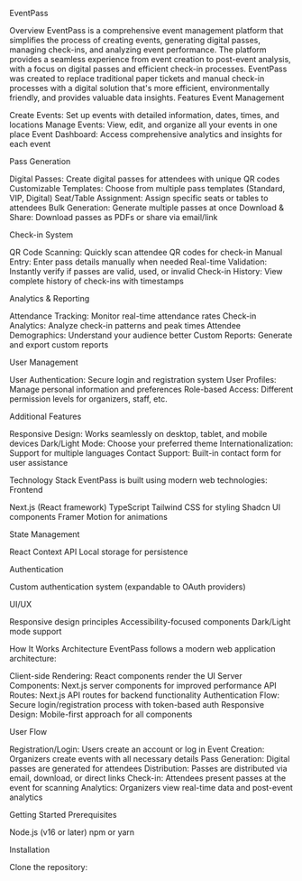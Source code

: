 EventPass

Overview
EventPass is a comprehensive event management platform that simplifies the process of creating events, generating digital passes, managing check-ins, and analyzing event performance.
The platform provides a seamless experience from event creation to post-event analysis, with a focus on digital passes and efficient check-in processes. EventPass was created to replace traditional paper tickets and manual check-in processes with a digital solution that's more efficient, environmentally friendly, and provides valuable data insights.
Features
Event Management

Create Events: Set up events with detailed information, dates, times, and locations
Manage Events: View, edit, and organize all your events in one place
Event Dashboard: Access comprehensive analytics and insights for each event

Pass Generation

Digital Passes: Create digital passes for attendees with unique QR codes
Customizable Templates: Choose from multiple pass templates (Standard, VIP, Digital)
Seat/Table Assignment: Assign specific seats or tables to attendees
Bulk Generation: Generate multiple passes at once
Download & Share: Download passes as PDFs or share via email/link

Check-in System

QR Code Scanning: Quickly scan attendee QR codes for check-in
Manual Entry: Enter pass details manually when needed
Real-time Validation: Instantly verify if passes are valid, used, or invalid
Check-in History: View complete history of check-ins with timestamps

Analytics & Reporting

Attendance Tracking: Monitor real-time attendance rates
Check-in Analytics: Analyze check-in patterns and peak times
Attendee Demographics: Understand your audience better
Custom Reports: Generate and export custom reports

User Management

User Authentication: Secure login and registration system
User Profiles: Manage personal information and preferences
Role-based Access: Different permission levels for organizers, staff, etc.

Additional Features

Responsive Design: Works seamlessly on desktop, tablet, and mobile devices
Dark/Light Mode: Choose your preferred theme
Internationalization: Support for multiple languages
Contact Support: Built-in contact form for user assistance

Technology Stack
EventPass is built using modern web technologies:
Frontend

Next.js (React framework)
TypeScript
Tailwind CSS for styling
Shadcn UI components
Framer Motion for animations

State Management

React Context API
Local storage for persistence

Authentication

Custom authentication system (expandable to OAuth providers)

UI/UX

Responsive design principles
Accessibility-focused components
Dark/Light mode support

How It Works
Architecture
EventPass follows a modern web application architecture:

Client-side Rendering: React components render the UI
Server Components: Next.js server components for improved performance
API Routes: Next.js API routes for backend functionality
Authentication Flow: Secure login/registration process with token-based auth
Responsive Design: Mobile-first approach for all components

User Flow

Registration/Login: Users create an account or log in
Event Creation: Organizers create events with all necessary details
Pass Generation: Digital passes are generated for attendees
Distribution: Passes are distributed via email, download, or direct links
Check-in: Attendees present passes at the event for scanning
Analytics: Organizers view real-time data and post-event analytics

Getting Started
Prerequisites

Node.js (v16 or later)
npm or yarn

Installation

Clone the repository:

